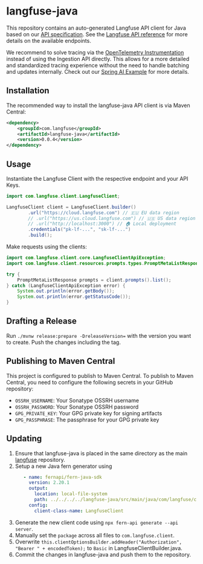 # langfuse-java

This repository contains an auto-generated Langfuse API client for Java based on our [API specification](https://github.com/langfuse/langfuse/tree/main/fern/apis/server).
See the [Langfuse API reference](https://api.reference.langfuse.com) for more details on the available endpoints.

We recommend to solve tracing via the [OpenTelemetry Instrumentation](https://langfuse.com/docs/opentelemetry/get-started) instead of using the Ingestion API directly.
This allows for a more detailed and standardized tracing experience without the need to handle batching and updates internally.
Check out our [Spring AI Example](https://langfuse.com/docs/integrations/spring-ai) for more details.

## Installation

The recommended way to install the langfuse-java API client is via Maven Central:

```xml
<dependency>
    <groupId>com.langfuse</groupId>
    <artifactId>langfuse-java</artifactId>
    <version>0.0.4</version>
</dependency>
```

## Usage

Instantiate the Langfuse Client with the respective endpoint and your API Keys.

```java
import com.langfuse.client.LangfuseClient;

LangfuseClient client = LangfuseClient.builder()
        .url("https://cloud.langfuse.com") // 🇪🇺 EU data region
        // .url("https://us.cloud.langfuse.com") // 🇺🇸 US data region
        // .url("http://localhost:3000") // 🏠 Local deployment
        .credentials("pk-lf-...", "sk-lf-...")
        .build();
```

Make requests using the clients:

```java
import com.langfuse.client.core.LangfuseClientApiException;
import com.langfuse.client.resources.prompts.types.PromptMetaListResponse;

try {
    PromptMetaListResponse prompts = client.prompts().list();
} catch (LangfuseClientApiException error) {
    System.out.println(error.getBody());
    System.out.println(error.getStatusCode());
}
```

## Drafting a Release

Run `./mvnw release:prepare -DreleaseVersion=` with the version you want to create.
Push the changes including the tag.

## Publishing to Maven Central

This project is configured to publish to Maven Central.
To publish to Maven Central, you need to configure the following secrets in your GitHub repository:

- `OSSRH_USERNAME`: Your Sonatype OSSRH username
- `OSSRH_PASSWORD`: Your Sonatype OSSRH password
- `GPG_PRIVATE_KEY`: Your GPG private key for signing artifacts
- `GPG_PASSPHRASE`: The passphrase for your GPG private key

## Updating

1. Ensure that langfuse-java is placed in the same directory as the main [langfuse](https://github.com/langfuse/langfuse) repository.
2. Setup a new Java fern generator using
   ```yaml
      - name: fernapi/fern-java-sdk
        version: 2.20.1
        output:
          location: local-file-system
          path: ../../../../langfuse-java/src/main/java/com/langfuse/client/
        config:
          client-class-name: LangfuseClient
   ```
3. Generate the new client code using `npx fern-api generate --api server`.
4. Manually set the `package` across all files to `com.langfuse.client`.
5. Overwrite `this.clientOptionsBuilder.addHeader("Authorization", "Bearer " + encodedToken);` to `Basic` in LangfuseClientBuilder.java.
6. Commit the changes in langfuse-java and push them to the repository.
